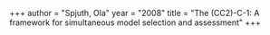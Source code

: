 +++
author = "Spjuth, Ola"
year = "2008"
title = "The (CC2)-C-1: A framework for simultaneous model selection and assessment"
+++


